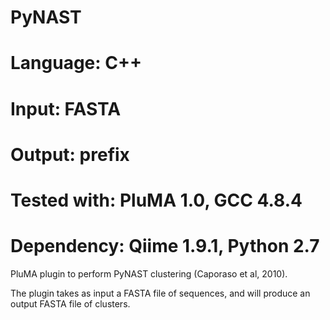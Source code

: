 # PyNAST
# Language: C++
# Input: FASTA
# Output: prefix
# Tested with: PluMA 1.0, GCC 4.8.4
# Dependency: Qiime 1.9.1, Python 2.7

PluMA plugin to perform PyNAST clustering (Caporaso et al, 2010).

The plugin takes as input a FASTA file of sequences, and will produce an output FASTA
file of clusters.
